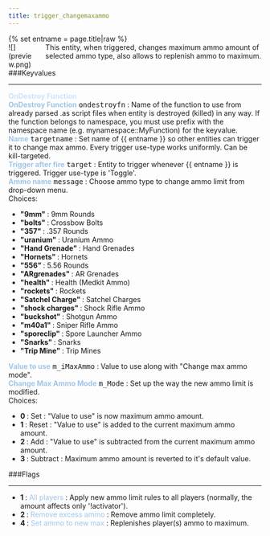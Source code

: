```yaml
---
title: trigger_changemaxammo
---
```

<div>{% set entname = page.title|raw %}</div>
<div class="container previewimg">
<div class="columns">
<div class="imagepadding column col-auto" markdown="1">![](preview.png)</div>
<div class="column entityentry" markdown="1">This entity, when triggered, changes maximum ammo amount of selected ammo type, also allows to replenish ammo to maximum.</div>
</div>
</div>
###Keyvalues
<hr>
<div class="accordion entityentry">
<input type="checkbox" id="accordion-1" name="accordion-checkbox" hidden>
<label class="accordion-header" for="accordion-1">
<span style="color:#cae4fc;"><b>OnDestroy Function</b></span>
<i class="icon icon-arrow-right mr-1"></i>
</label>
<div class="accordion-body entgroup">
<div class="entityentry" markdown="1">
<span style="color:#9fc5e8;"><b>OnDestroy Function</b></span> <kbd  class="tooltip" data-tooltip="string">ondestroyfn</kbd> :
Name of the function to use from already parsed .as script files when entity is destroyed (killed) in any way. If the function belongs to namespace, you must use prefix with the namespace name (e.g. mynamespace::MyFunction) for the keyvalue.
</div>
</div>
</div>
<div class="entityentry" markdown="1">
<span style="color:#9fc5e8;"><b>Name</b></span> <kbd  class="tooltip" data-tooltip="target_source">targetname</kbd> :
Set name of {{ entname }} so other entities can trigger it to change max ammo. Every trigger use-type works uniformly. Can be kill-targeted.
</div>
<div class="entityentry" markdown="1">
<span style="color:#9fc5e8;"><b>Trigger after fire</b></span> <kbd  class="tooltip" data-tooltip="target_destination">target</kbd> :
Entity to trigger whenever {{ entname }} is triggered. Trigger use-type is 'Toggle'.
</div>
<div class="entityentry" markdown="1">
<span style="color:#9fc5e8;"><b>Ammo name</b></span> <kbd  class="tooltip" data-tooltip="choices">message</kbd> :
Choose ammo type to change ammo limit from drop-down menu.
<div class="accordion">
<input type="checkbox" id="accordion-2" name="accordion-checkbox" hidden>
<label class="accordion-header" for="accordion-2">
<i class="icon icon-arrow-right mr-1"></i>
Choices:
</label>
<div class="accordion-body">
<ul>
<li><b>"9mm" </b> : 9mm Rounds</li>
<li><b>"bolts" </b> : Crossbow Bolts</li>
<li><b>"357" </b> : .357 Rounds</li>
<li><b>"uranium" </b> : Uranium Ammo</li>
<li><b>"Hand Grenade" </b> : Hand Grenades</li>
<li><b>"Hornets" </b> : Hornets</li>
<li><b>"556" </b> : 5.56 Rounds</li>
<li><b>"ARgrenades" </b> : AR Grenades</li>
<li><b>"health" </b> : Health (Medkit Ammo)</li>
<li><b>"rockets" </b> : Rockets</li>
<li><b>"Satchel Charge" </b> : Satchel Charges</li>
<li><b>"shock charges" </b> : Shock Rifle Ammo</li>
<li><b>"buckshot" </b> : Shotgun Ammo</li>
<li><b>"m40a1" </b> : Sniper Rifle Ammo</li>
<li><b>"sporeclip" </b> : Spore Launcher Ammo</li>
<li><b>"Snarks" </b> : Snarks</li>
<li><b>"Trip Mine" </b> : Trip Mines</li>
</ul>
</div>
</div>
</div>
<div class="entityentry" markdown="1">
<span style="color:#9fc5e8;"><b>Value to use</b></span> <kbd  class="tooltip" data-tooltip="integer">m_iMaxAmmo</kbd> :
Value to use along with "Change max ammo mode".
</div>
<div class="entityentry" markdown="1">
<span style="color:#9fc5e8;"><b>Change Max Ammo Mode</b></span> <kbd  class="tooltip" data-tooltip="choices">m_Mode</kbd> :
Set up the way the new ammo limit is modified.
<div class="accordion">
<input type="checkbox" id="accordion-3" name="accordion-checkbox" hidden>
<label class="accordion-header" for="accordion-3">
<i class="icon icon-arrow-right mr-1"></i>
Choices:
</label>
<div class="accordion-body">
<ul>
<li><b>0 </b> : Set : "Value to use" is now maximum ammo amount.</li>
<li><b>1 </b> : Reset : "Value to use" is added to the current maximum ammo amount.</li>
<li><b>2 </b> : Add : "Value to use" is subtracted from the current maximum ammo amount.</li>
<li><b>3 </b> : Subtract : Maximum ammo amount is reverted to it's default value.</li>
</ul>
</div>
</div>
</div>
###Flags
<hr>
<div class="entityflags">
<ul>
<li class="imagepadding" markdown="1"><b>1 </b> : <span style="color:#9fc5e8;">All players</span> : Apply new ammo limit rules to all players (normally, the amount affects only '!activator').</li>
<li class="imagepadding" markdown="1"><b>2 </b> : <span style="color:#9fc5e8;">Remove excess ammo</span> : Remove ammo limit completely.</li>
<li class="imagepadding" markdown="1"><b>4 </b> : <span style="color:#9fc5e8;">Set ammo to new max</span> : Replenishes player(s) ammo to maximum.</li>
</ul>
</div>
